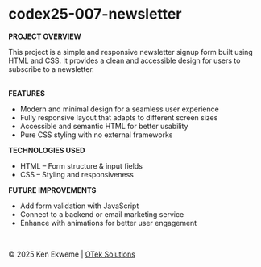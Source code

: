 # codex25-007-newsletter

<p><strong>PROJECT OVERVIEW</strong></p>
This project is a simple and responsive newsletter signup form built using HTML and CSS. It provides a clean and accessible design for users to subscribe to a newsletter.
<br><br>
<p><strong>FEATURES</strong></p>
<ul>
  <li>Modern and minimal design for a seamless user experience</li>
  <li>Fully responsive layout that adapts to different screen sizes</li>
  <li>Accessible and semantic HTML for better usability</li>
  <li>Pure CSS styling with no external frameworks</li>
</ul>
<p><strong>TECHNOLOGIES USED</strong></p>
<ul>
  <li>HTML – Form structure & input fields</li>
  <li>CSS – Styling and responsiveness</li>
</ul>
<p><strong>FUTURE IMPROVEMENTS</strong></p>
<ul>
  <li>Add form validation with JavaScript</li>
  <li>Connect to a backend or email marketing service</li>
  <li>Enhance with animations for better user engagement</li>
</ul>
<br>
<footer>
    <p>&copy; 2025 Ken Ekweme | <a href="https://www.oteksolutions.net" target="_blank">OTek Solutions</a></p>
</footer>
